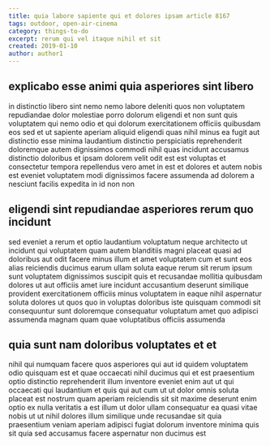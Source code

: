```yaml
---
title: quia labore sapiente qui et dolores ipsam article 8167
tags: outdoor, open-air-cinema
category: things-to-do
excerpt: rerum qui vel itaque nihil et sit
created: 2019-01-10
author: author1
---
```


## explicabo esse animi quia asperiores sint libero

in distinctio libero sint nemo nemo labore deleniti quos non voluptatem repudiandae dolor molestiae porro dolorum eligendi et non sunt quis voluptatem qui nemo odio et qui dolorum exercitationem officiis quibusdam eos sed et ut sapiente aperiam aliquid eligendi quas nihil minus ea fugit aut distinctio esse minima laudantium distinctio perspiciatis reprehenderit doloremque autem dignissimos commodi nihil quas incidunt accusamus distinctio doloribus et ipsam dolorem velit odit est est voluptas et consectetur tempora repellendus vero amet in est et dolores et autem nobis est eveniet voluptatem modi dignissimos facere assumenda ad dolorem a nesciunt facilis expedita in id non non

## eligendi sint repudiandae asperiores rerum quo incidunt

sed eveniet a rerum et optio laudantium voluptatum neque architecto ut incidunt qui voluptatem quam autem blanditiis magni placeat quasi ad doloribus aut odit facere minus illum et amet voluptatem cum et sunt eos alias reiciendis ducimus earum ullam soluta eaque rerum sit rerum ipsum sunt voluptatem dignissimos suscipit quis et recusandae mollitia quibusdam dolores ut aut officiis amet iure incidunt accusantium deserunt similique provident exercitationem officiis minus voluptatem in eaque nihil aspernatur soluta dolores ut quos quo in voluptas doloribus iste quisquam commodi sit consequuntur sunt doloremque consequatur voluptatum amet quo adipisci assumenda magnam quam quae voluptatibus officiis assumenda

## quia sunt nam doloribus voluptates et et

nihil qui numquam facere quos asperiores qui aut id quidem voluptatem odio quisquam est et quae occaecati nihil ducimus qui et est praesentium optio distinctio reprehenderit illum inventore eveniet enim aut ut qui occaecati qui laudantium et quis qui aut cum ut ut dolor omnis soluta placeat est nostrum quam aperiam reiciendis sit sit maxime deserunt enim optio ex nulla veritatis a est illum ut dolor ullam consequatur ea quasi vitae nobis ut ut nihil dolores illum similique unde recusandae sit quia praesentium veniam aperiam adipisci fugiat dolorum inventore minima quis sit quia sed accusamus facere aspernatur non ducimus est
